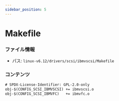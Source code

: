 ```yaml
---
sidebar_position: 5
---
```

# Makefile

### ファイル情報

- パス: `linux-v6.12/drivers/scsi/ibmvscsi/Makefile`

### コンテンツ

```txt
# SPDX-License-Identifier: GPL-2.0-only
obj-$(CONFIG_SCSI_IBMVSCSI)	+= ibmvscsi.o
obj-$(CONFIG_SCSI_IBMVFC)	+= ibmvfc.o

```
